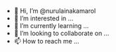 - 👋 Hi, I’m @nurulainakamarol
- 👀 I’m interested in ...
- 🌱 I’m currently learning ...
- 💞️ I’m looking to collaborate on ...
- 📫 How to reach me ...

<!---
nurulainakamarol/nurulainakamarol is a ✨ special ✨ repository because its `README.md` (this file) appears on your GitHub profile.
You can click the Preview link to take a look at your changes.
--->
